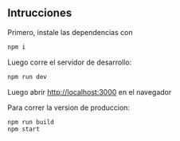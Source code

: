 
## Intrucciones 
Primero, instale las dependencias con

```bash
npm i
```
Luego corre el servidor de desarrollo:

```bash
npm run dev
```

Luego abrir  [http://localhost:3000](http://localhost:3000) en el navegador

Para correr la version de produccion:
```bash
npm run build
npm start
```
